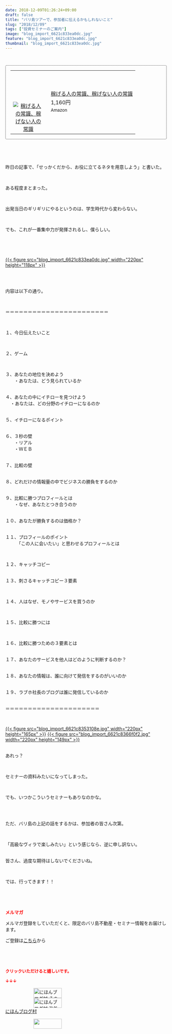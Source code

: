 ```yaml
---
date: 2018-12-09T01:26:24+09:00
draft: false
title: "バリ島ツアーで、参加者に伝えるかもしれないこと"
slug: "2018/12/09"
tags: ["投資セミナーのご案内"]
image: "blog_import_6621c833ea0dc.jpg"
feature: "blog_import_6621c833ea0dc.jpg"
thumbnail: "blog_import_6621c833ea0dc.jpg"
---
```

<p> </p><div contenteditable="false" style="padding: 15px; border-radius: 4px; border: 1px dotted currentColor; border-image: none;"><table border="0" cellpadding="0" cellspacing="0" style="margin: 0px; table-layout: fixed;" width="100%">	<tbody width="100%">		<tr>			<td aligin="center" style="vertical-align: middle;" width="95"><span style="text-align: center; display: block;"><a alt0="AmebaAffiliate" alt1="稼げる人の常識、稼げない人の常識" alt2="Amazon" alt3="https://images-fe.ssl-images-amazon.com/images/I/51Ft8zEBpkL._SL160_.jpg" alt4="1" href="4802110227?SubscriptionId=AKIAJLD6FH2TADXIQKDQ&amp;tag=amebablog-a2371184-22&amp;linkCode=xm2&amp;camp=2025&amp;creative=165953&amp;creativeASIN=4802110227" target="_blank"><img alt="稼げる人の常識、稼げない人の常識" border="0" data-img="affiliate" src="data:image/svg+xml;charset=utf-8,%3Csvg%20xmlns%3D%22http%3A%2F%2Fwww.w3.org%2F2000%2Fsvg%22%20title%3D%22Placeholder%20for%20Images%22%20role%3D%22presentation%22%20viewBox%3D%220%200%201%201%22%20%2F%3E" style="margin: 0px; vertical-align: middle; max-width: 95px;" data-src="https://images-fe.ssl-images-amazon.com/images/I/51Ft8zEBpkL._SL160_.jpg"/><noscript><img alt="稼げる人の常識、稼げない人の常識" border="0" data-img="affiliate" src="https://images-fe.ssl-images-amazon.com/images/I/51Ft8zEBpkL._SL160_.jpg" style="margin: 0px; vertical-align: middle; max-width: 95px;"></noscript></a></span></td>			<td style="line-height: 1.5; padding-left: 15px; vertical-align: middle;"><a alt0="AmebaAffiliate" alt1="稼げる人の常識、稼げない人の常識" alt2="Amazon" alt3="https://images-fe.ssl-images-amazon.com/images/I/51Ft8zEBpkL._SL160_.jpg" alt4="1" href="4802110227?SubscriptionId=AKIAJLD6FH2TADXIQKDQ&amp;tag=amebablog-a2371184-22&amp;linkCode=xm2&amp;camp=2025&amp;creative=165953&amp;creativeASIN=4802110227" target="_blank">稼げる人の常識、稼げない人の常識</a>			<div style="padding: 3px 0px;">1,160円</div>			<div style="font-size: 0.83em;">Amazon</div></td>		</tr>	</tbody></table></div><p> </p><p> </p><p>昨日の記事で、「せっかくだから、お役に立てるネタを用意しよう」と書いた。</p><p> </p><p>ある程度まとまった。</p><p> </p><p>出発当日のギリギリにやるというのは、学生時代から変わらない。</p><p> </p><p>でも、これが一番集中力が発揮されるし、僕らしい。</p><p> </p><p> </p><p><a href="blog_import_6621c833ea0dc.jpg">{{< figure src="blog_import_6621c833ea0dc.jpg" width="220px" height="118px" >}}</a></p><p> </p><p><br/>内容は以下の通り。</p><p> </p><p>＝＝＝＝＝＝＝＝＝＝＝＝＝＝＝＝＝＝＝＝＝＝＝</p><p> </p><p>１、今日伝えたいこと</p><p> </p><p>２、ゲーム</p><p> </p><p>３、あなたの地位を決めよう<br/>　　・あなたは、どう見られているか</p><p><br/>４、あなたの中にイチローを見つけよう<br/>    ・あなたは、どの分野のイチローになるのか</p><p><br/>５、イチローになるポイント</p><p><br/>６、３秒の壁<br/>　　・リアル<br/>　　・ＷＥＢ</p><p><br/>７、比較の壁</p><p><br/>８、どれだけの情報量の中でビジネスの勝負をするのか</p><p><br/>９、比較に勝つプロフィールとは<br/>　　・なぜ、あなたとつき合うのか</p><p><br/>１０、あなたが勝負するのは価格か？</p><p><br/>１１、プロフィールのポイント<br/>　　　「この人に会いたい」と思わせるプロフィールとは</p><p> </p><p>１２、キャッチコピー</p><p><br/>１３、刺さるキャッチコピー３要素</p><p> </p><p>１４、人はなぜ、モノやサービスを買うのか</p><p> </p><p>１５、比較に勝つには</p><p> </p><p>１６、比較に勝つための３要素とは</p><p><br/>１７、あなたのサービスを他人はどのように判断するのか？</p><p><br/>１８、あなたの情報は、誰に向けて発信をするのがいいのか</p><p><br/>１９、ラブホ社長のブログは誰に発信しているのか</p><p><br/>＝＝＝＝＝＝＝＝＝＝＝＝＝＝＝＝＝＝＝＝＝</p><p> </p><p><a href="blog_import_6621c8353108e.jpg">{{< figure src="blog_import_6621c8353108e.jpg" width="220px" height="165px" >}}</a> <a href="blog_import_6621c8366f0f2.jpg">{{< figure src="blog_import_6621c8366f0f2.jpg" width="220px" height="149px" >}}</a></p><p><br/>あれっ？</p><p> </p><p>セミナーの資料みたいになってしまった。</p><p> </p><p>でも、いつかこういうセミナーもありなのかな。</p><p> </p><p><br/>ただ、バリ島の上記の話をするかは、参加者の皆さん次第。</p><p> </p><p>「高級なヴィラで楽しみたい」という感じなら、逆に申し訳ない。</p><p><br/>皆さん、過度な期待はしないでくださいね。</p><p> </p><p>では、行ってきます！！</p><p> </p><p> </p><p><span style="font-weight: bold;"><span style="color: rgb(255, 0, 0);">メルマガ</span></span></p><p>メルマガ登録をしていただくと、限定のバリ島不動産・セミナー情報をお届けします。</p><p>ご登録は<a href="f9eeVI" target="_blank">こちら</a>から</p><p style="text-align: center;"> </p><p style="text-align: center;"> </p><p><font color="#ff0000" size="2"><strong>クリックいただけると嬉しいです。</strong></font></p><p><font color="#ff0000" size="2"><strong>↓↓↓</strong></font></p><p><a href="ranking.html?p_cid=01260127" id="&amp;blogmura_banner" target="_blank"><img alt="にほんブログ村 その他生活ブログ 不動産投資へ" border="0" height="31" src="data:image/svg+xml;charset=utf-8,%3Csvg%20xmlns%3D%22http%3A%2F%2Fwww.w3.org%2F2000%2Fsvg%22%20title%3D%22Placeholder%20for%20Images%22%20role%3D%22presentation%22%20viewBox%3D%220%200%2088%2031%22%20%2F%3E" width="88" data-src="https://img-proxy.blog-video.jp/images?url=http%3A%2F%2Flife.blogmura.com%2Fhudousantoushi%2Fimg%2Fhudousantoushi88_31.gif" style="aspect-ratio: auto 88 / 31;"/><noscript><img alt="にほんブログ村 その他生活ブログ 不動産投資へ" border="0" height="31" src="https://img-proxy.blog-video.jp/images?url=http%3A%2F%2Flife.blogmura.com%2Fhudousantoushi%2Fimg%2Fhudousantoushi88_31.gif" width="88"></noscript></a><br/><a href="ranking.html?p_cid=01260127" target="_blank"><img alt="にほんブログ村 海外生活ブログ バリ島情報へ" border="0" height="31" src="data:image/svg+xml;charset=utf-8,%3Csvg%20xmlns%3D%22http%3A%2F%2Fwww.w3.org%2F2000%2Fsvg%22%20title%3D%22Placeholder%20for%20Images%22%20role%3D%22presentation%22%20viewBox%3D%220%200%2088%2031%22%20%2F%3E" width="88" data-src="https://img-proxy.blog-video.jp/images?url=http%3A%2F%2Foverseas.blogmura.com%2Fbali%2Fimg%2Fbali88_31.gif" style="aspect-ratio: auto 88 / 31;"/><noscript><img alt="にほんブログ村 海外生活ブログ バリ島情報へ" border="0" height="31" src="https://img-proxy.blog-video.jp/images?url=http%3A%2F%2Foverseas.blogmura.com%2Fbali%2Fimg%2Fbali88_31.gif" width="88"></noscript></a><br/><a href="ranking.html?p_cid=01260127" target="_blank">にほんブログ村</a></p><p><a href="link.php?1804582" title="人気ブログランキングへ"><img border="0" height="31" src="data:image/svg+xml;charset=utf-8,%3Csvg%20xmlns%3D%22http%3A%2F%2Fwww.w3.org%2F2000%2Fsvg%22%20title%3D%22Placeholder%20for%20Images%22%20role%3D%22presentation%22%20viewBox%3D%220%200%2088%2031%22%20%2F%3E" width="88" data-src="https://blog.with2.net/img/banner/banner_22.gif" style="aspect-ratio: auto 88 / 31;"/><noscript><img border="0" height="31" src="https://blog.with2.net/img/banner/banner_22.gif" width="88"></noscript></a></p><p> </p>


